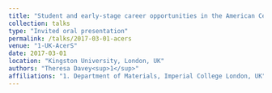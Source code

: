 ```yaml
---
title: "Student and early-stage career opportunities in the American Ceramic Society"
collection: talks
type: "Invited oral presentation"
permalink: /talks/2017-03-01-acers
venue: "1-UK-AcerS"
date: 2017-03-01
location: "Kingston University, London, UK"
authors: "Theresa Davey<sup>1</sup>"
affiliations: "1. Department of Materials, Imperial College London, UK"
---
```






